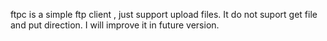 ftpc is a simple ftp client , just support upload files. 
It do not suport get file and put direction.
I will improve it in future version.
